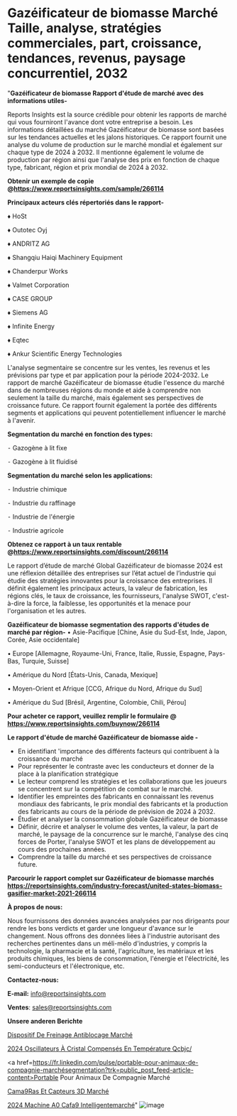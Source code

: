 # Gazéificateur de biomasse Marché Taille, analyse, stratégies commerciales, part, croissance, tendances, revenus, paysage concurrentiel, 2032

"<strong>Gazéificateur de biomasse Rapport d'étude de marché avec des informations utiles-</strong>

Reports Insights est la source crédible pour obtenir les rapports de marché qui vous fourniront l'avance dont votre entreprise a besoin. Les informations détaillées du marché Gazéificateur de biomasse sont basées sur les tendances actuelles et les jalons historiques. Ce rapport fournit une analyse du volume de production sur le marché mondial et également sur chaque type de 2024 à 2032. Il mentionne également le volume de production par région ainsi que l'analyse des prix en fonction de chaque type, fabricant, région et prix mondial de 2024 à 2032.

<strong><b>Obtenir un exemple de copie @</b></strong><a href=https://www.reportsinsights.com/sample/266114><strong><b>https://www.reportsinsights.com/sample/266114</b></strong></a>

<b>Principaux acteurs clés répertoriés dans le rapport-</b>

<b> </b>♦ HoSt

♦ Outotec Oyj

♦ ANDRITZ AG

♦ Shangqiu Haiqi Machinery Equipment

♦ Chanderpur Works

♦ Valmet Corporation

♦ CASE GROUP

♦ Siemens AG

♦ Infinite Energy

♦ Eqtec

♦ Ankur Scientific Energy Technologies

L'analyse segmentaire se concentre sur les ventes, les revenus et les prévisions par type et par application pour la période 2024-2032. Le rapport de marché Gazéificateur de biomasse étudie l'essence du marché dans de nombreuses régions du monde et aide à comprendre non seulement la taille du marché, mais également ses perspectives de croissance future. Ce rapport fournit également la portée des différents segments et applications qui peuvent potentiellement influencer le marché à l'avenir.

<strong>Segmentation du marché en fonction des types:</strong>


⁃ Gazogène à lit fixe

⁃ Gazogène à lit fluidisé

<strong>Segmentation du marché selon les applications:</strong>


⁃ Industrie chimique

⁃ Industrie du raffinage

⁃ Industrie de l'énergie

⁃ Industrie agricole

<strong><b>Obtenez ce rapport à un taux rentable @</b></strong><a href=https://www.reportsinsights.com/discount/266114><strong><b>https://www.reportsinsights.com/discount/266114</b></strong></a>

Le rapport d’étude de marché Global Gazéificateur de biomasse 2024 est une réflexion détaillée des entreprises sur l’état actuel de l’industrie qui étudie des stratégies innovantes pour la croissance des entreprises. Il définit également les principaux acteurs, la valeur de fabrication, les régions clés, le taux de croissance, les fournisseurs, l'analyse SWOT, c'est-à-dire la force, la faiblesse, les opportunités et la menace pour l'organisation et les autres.

<strong>Gazéificateur de biomasse segmentation des rapports d'études de marché par région-</strong>
• Asie-Pacifique [Chine, Asie du Sud-Est, Inde, Japon, Corée, Asie occidentale]

• Europe [Allemagne, Royaume-Uni, France, Italie, Russie, Espagne, Pays-Bas, Turquie, Suisse]

• Amérique du Nord [États-Unis, Canada, Mexique]

• Moyen-Orient et Afrique [CCG, Afrique du Nord, Afrique du Sud]

• Amérique du Sud [Brésil, Argentine, Colombie, Chili, Pérou]

<strong>Pour acheter ce rapport, veuillez remplir le formulaire @   <a href=https://www.reportsinsights.com/buynow/266114>https://www.reportsinsights.com/buynow/266114</a></strong>

<strong>Le rapport d'étude de marché Gazéificateur de biomasse aide -</strong>
<ul>
  <li>En identifiant 'importance des différents facteurs qui contribuent à la croissance du marché</li>
  <li>Pour représenter le contraste avec les conducteurs et donner de la place à la planification stratégique</li>
  <li>Le lecteur comprend les stratégies et les collaborations que les joueurs se concentrent sur la compétition de combat sur le marché.</li>
  <li>Identifier les empreintes des fabricants en connaissant les revenus mondiaux des fabricants, le prix mondial des fabricants et la production des fabricants au cours de la période de prévision de 2024 à 2032.</li>
  <li>Étudier et analyser la consommation globale Gazéificateur de biomasse</li>
  <li>Définir, décrire et analyser le volume des ventes, la valeur, la part de marché, le paysage de la concurrence sur le marché, l'analyse des cinq forces de Porter, l'analyse SWOT et les plans de développement au cours des prochaines années.</li>
  <li>Comprendre la taille du marché et ses perspectives de croissance future.</li>
</ul>

<strong>Parcourir le rapport complet sur Gazéificateur de biomasse marchés <a href=https://reportsinsights.com/industry-forecast/united-states-biomass-gasifier-market-2021-266114>https://reportsinsights.com/industry-forecast/united-states-biomass-gasifier-market-2021-266114</a></strong>

<strong>À propos de nous:</strong>

Nous fournissons des données avancées analysées par nos dirigeants pour rendre les bons verdicts et garder une longueur d'avance sur le changement. Nous offrons des données liées à l'industrie autorisant des recherches pertinentes dans un méli-mélo d'industries, y compris la technologie, la pharmacie et la santé, l'agriculture, les matériaux et les produits chimiques, les biens de consommation, l'énergie et l'électricité, les semi-conducteurs et l'électronique, etc.

<strong>Contactez-nous:</strong>

<strong>E-mail:</strong> <a href=mailto:info@reportsinsights.com>info@reportsinsights.com</a>

<strong>Ventes</strong>: <a href=mailto:sales@reportsinsights.com>sales@reportsinsights.com</a>

<strong>Unsere anderen Berichte</strong>

<a href=https://www.linkedin.com/pulse/dispositif-de-freinage-antiblocage-march%C3%A9-2024-vsbae/>Dispositif De Freinage Antiblocage Marché</a>

<a href=https://www.linkedin.com/pulse/2024-oscillateurs-à-cristal-compensés-en-température-qcbjc/>2024 Oscillateurs À Cristal Compensés En Température Qcbjc/</a>

<a href=https://fr.linkedin.com/pulse/portable-pour-animaux-de-compagnie-marchésegmentation?trk=public_post_feed-article-content>Portable Pour Animaux De Compagnie Marché</a>

<a href=https://www.linkedin.com/pulse/cam%C3%A9ras-et-capteurs-3d-march%C3%A9-rapport-analyse-vxrsf/>Cama9Ras Et Capteurs 3D Marché</a>

<a href=https://www.linkedin.com/pulse/2024-machine-%C3%A0-caf%C3%A9-intelligentemarch%C3%A9-domaines-1ke6c/>2024 Machine A0 Cafa9 Intelligentemarché</a>"
![image](https://github.com/daminid12/RImarket/assets/158430485/ccb04d6f-d47e-44e0-b1be-f839f7f2e072)
